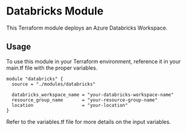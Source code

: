 # Databricks Module

This Terraform module deploys an Azure Databricks Workspace.

## Usage

To use this module in your Terraform environment, reference it in your main.tf file with the proper variables.

```
module "databricks" {
  source = "./modules/databricks"

  databricks_workspace_name = "your-databricks-workspace-name"
  resource_group_name       = "your-resource-group-name"
  location                  = "your-location"
}
```

Refer to the variables.tf file for more details on the input variables.